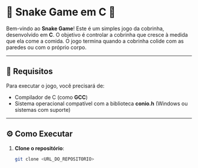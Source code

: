 # 🐍 **Snake Game em C** 🐍

Bem-vindo ao **Snake Game**! Este é um simples jogo da cobrinha, desenvolvido em **C**. O objetivo é controlar a cobrinha que cresce à medida que ela come a comida. O jogo termina quando a cobrinha colide com as paredes ou com o próprio corpo.

---

## 🚀 **Requisitos**

Para executar o jogo, você precisará de:

- Compilador de C (como **GCC**)
- Sistema operacional compatível com a biblioteca **conio.h** (Windows ou sistemas com suporte)

---

## ⚙️ **Como Executar**

1. **Clone o repositório**:
   ```bash
   git clone <URL_DO_REPOSITORIO>

